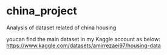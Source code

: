 # china_project
Analysis of dataset related of china housing

youcan find the main dataset in my Kaggle account as below:
https://www.kaggle.com/datasets/amirrezaei97/housing-data
